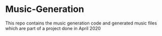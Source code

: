 # Music-Generation

This repo contains the music generation code and generated music files which are part of a project done in April 2020
